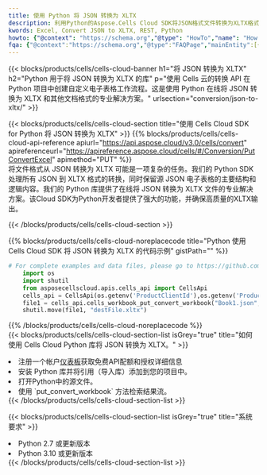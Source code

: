 ```yaml
---
title: 使用 Python 将 JSON 转换为 XLTX
description: 利用Python的Aspose.Cells Cloud SDK将JSON格式文件转换为XLTX格式文件。
kwords: Excel, Convert JSON to XLTX, REST, Python
howto: {"@context": "https://schema.org","@type": "HowTo","name": "How to convert JSON to XLTX using the Cells Cloud Python library.","description": "How to convert JSON to XLTX using the Cells Cloud Python library.","image": {"@type": "ImageObject"},"url": "/python/conversion/json-to-xltx/","step": [{ "@type": "HowToStep","name": "How to convert JSON to XLTX using the Cells Cloud Python library. step 1", "image": {"@type": "ImageObject",},"url": "/python/conversion/json-to-xltx/","text": "Register an account at <a href='https://dashboard.aspose.cloud/'>Dashboard</a> to get free API quota & authorization details",},{ "@type": "HowToStep","name": "How to convert JSON to XLTX using the Cells Cloud Python library. step 1", "image": {"@type": "ImageObject",},"url": "/python/conversion/json-to-xltx/","text": "Install Python library and add the reference (import the library) to your project.",},{ "@type": "HowToStep","name": "How to convert JSON to XLTX using the Cells Cloud Python library. step 1", "image": {"@type": "ImageObject",},"url": "/python/conversion/json-to-xltx/","text": "Open the source file in Python.",},{ "@type": "HowToStep","name": "How to convert JSON to XLTX using the Cells Cloud Python library. step 1", "image": {"@type": "ImageObject",},"url": "/python/conversion/json-to-xltx/","text": "Use the `put_convert_workbook` method to retrieve the resulting stream.",}, ],"supply": {"@type": "HowToSupply","name": "document"},"tool": [{"@type": "HowToTool","name": "PyCharm, Visual Studio Code, Sublime, Eclipse"},{"@type": "HowToTool","name": "Aspose Cells"}],"totalTime": "PT6M"}
fqa: {"@context":"https://schema.org","@type":"FAQPage","mainEntity":[{"@type":"Question","name":"Why convert file formats in C# using REST API?","acceptedAnswer":{"@type":"Answer","text":"Documents are encoded in many ways, and some files may be incompatible with the software you use. To open and read such files, just convert them to appropriate file formats.<br/><ol><li>Install .NET SDK and add the reference (import the library) to your project.</li><li>Open the source file in C# using REST API.</li><li>Call the PutConvertWorkbookRequest() method, passing an output filename with required extension.</li><li>Get the result of conversion as a separate file.</li></ol>"}},{"@type":"Question","name":"What file formats can I convert with your C# library?","acceptedAnswer":{"@type":"Answer","text":"We support a variety of file formats for conversion using .NET library, including XLSX, Excel, xls , PDF, CSV, HTML, Markdown, XML, PNG, JPG, TIFF, Json, TXT and many more."}},{"@type":"Question","name":"What is the maximum allowed file size for conversion using this .NET library?","acceptedAnswer":{"@type":"Answer","text":"There are no file size limits for format conversions using .NET library."}}]}
---
```

{{< blocks/products/cells/cells-cloud-banner h1="将 JSON 转换为 XLTX" h2="Python 用于将 JSON 转换为 XLTX 的库" p="使用 Cells 云的转换 API 在 Python 项目中创建自定义电子表格工作流程。这是使用 Python 在线将 JSON 转换为 XLTX 和其他文档格式的专业解决方案。" urlsection="conversion/json-to-xltx/" >}}

{{< blocks/products/cells/cells-cloud-section title="使用 Cells Cloud SDK for Python 将 JSON 转换为 XLTX" >}}
{{% blocks/products/cells/cells-cloud-api-reference apiurl="https://api.aspose.cloud/v3.0/cells/convert" apireferenceurl="https://apireference.aspose.cloud/cells/#/Conversion/PutConvertExcel" apimethod="PUT" %}}
<br/>
将文件格式从 JSON 转换为 XLTX 可能是一项复杂的任务。我们的 Python SDK 处理所有 JSON 到 XLTX 格式的转换，同时保留源 JSON 电子表格的主要结构和逻辑内容。我们的 Python 库提供了在线将 JSON 转换为 XLTX 文件的专业解决方案。该Cloud SDK为Python开发者提供了强大的功能，并确保高质量的XLTX输出。

{{< /blocks/products/cells/cells-cloud-section >}}

{{% blocks/products/cells/cells-cloud-noreplacecode title="Python 使用 Cells Cloud SDK 将 JSON 转换为 XLTX 的代码示例" gistPath="" %}}
 
```python
# For complete examples and data files, please go to https://github.com/aspose-cells-cloud/aspose-cells-cloud-python/
    import os
    import shutil
    from asposecellscloud.apis.cells_api import CellsApi
    cells_api = CellsApi(os.getenv('ProductClientId'),os.getenv('ProductClientSecret'))
    file1 = cells_api.cells_workbook_put_convert_workbook("Book1.json",format="xltx")
    shutil.move(file1, "destFile.xltx")     
```
 
{{% /blocks/products/cells/cells-cloud-noreplacecode %}}
<br/>
{{< blocks/products/cells/cells-cloud-section-list isGrey="true" title="如何使用 Cells Cloud Python 库将 JSON 转换为 XLTX。" >}}
<li>注册一个帐户<a href="https://dashboard.aspose.cloud/">仪表板</a>获取免费API配额和授权详细信息</li>
<li>安装 Python 库并将引用（导入库）添加到您的项目中。</li>
<li>打开Python中的源文件。</li>
<li>使用 `put_convert_workbook` 方法检索结果流。</li>
{{< /blocks/products/cells/cells-cloud-section-list >}}

{{< blocks/products/cells/cells-cloud-section-list isGrey="true" title="系统要求" >}}
<li>Python 2.7 或更新版本</li>
<li>Python 3.10 或更新版本</li>
{{< /blocks/products/cells/cells-cloud-section-list >}}
